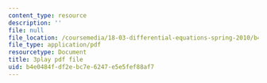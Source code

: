 ```yaml
---
content_type: resource
description: ''
file: null
file_location: /coursemedia/18-03-differential-equations-spring-2010/b4e0484fdf2ebc7e6247e5e5fef88af7_qZHseRxAWZ8.pdf
file_type: application/pdf
resourcetype: Document
title: 3play pdf file
uid: b4e0484f-df2e-bc7e-6247-e5e5fef88af7
---
```

